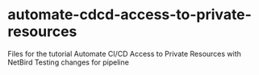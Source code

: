 # automate-cdcd-access-to-private-resources
Files for the tutorial Automate CI/CD Access to Private Resources with NetBird
Testing changes for pipeline
